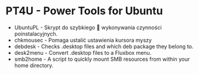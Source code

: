 # PT4U - Power Tools for Ubuntu

  - UbuntuPL - Skrypt do szybkiego 🚀 wykonywania czynności poinstalacyjnych.
  - chkmousec - Pomaga ustalić ustawienia kursora myszy
  - debdesk - Checks .desktop files and which deb package they belong to.
  - desk2menu - Convert .desktop files to a Fluxbox menu.
  - smb2home - A script to quickly mount SMB resources from within your home directory.
